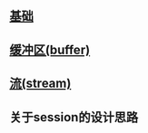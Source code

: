 ## [基础](./base.md)

## [缓冲区(buffer)](./buffer.md)


## [流(stream)](./stream.md)

## 关于session的设计思路

